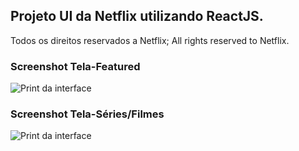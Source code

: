 ## Projeto UI da Netflix utilizando ReactJS.
Todos os direitos reservados a Netflix; All rights reserved to Netflix.

### Screenshot Tela-Featured
![Print da interface](https://github.com/LgAcerbi/NetflixInterface/blob/main/screenshots/Screenshot_5.png?raw=true)

### Screenshot Tela-Séries/Filmes 
![Print da interface](https://github.com/LgAcerbi/NetflixInterface/blob/main/screenshots/Screenshot_1.png?raw=true)

